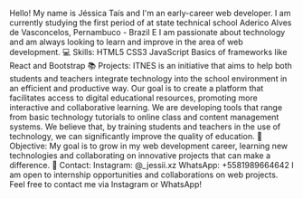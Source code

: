 
Hello! My name is Jéssica Taís and I'm an early-career web developer.
I am currently studying the first period of at state technical school Aderico Alves de Vasconcelos, Pernambuco - Brazil
E I am passionate about technology and am always looking to learn and improve in the area of ​​web development. 
💻 Skills: 
HTML5 
CSS3
JavaScript 
Basics of frameworks like React and Bootstrap 
📚 Projects:
 ITNES is an initiative that aims to help both students and teachers integrate technology into the school environment in an efficient and productive way. Our goal is to create a platform that facilitates access to digital educational resources, promoting more interactive and collaborative learning. We are developing tools that range from basic technology tutorials to online class and content management systems. We believe that, by training students and teachers in the use of technology, we can significantly improve the quality of education.
🌟 Objective: 
My goal is to grow in my web development career, learning new technologies and collaborating on innovative projects that can make a difference. 
📱 Contact:
Instagram: @_jessii.xz
WhatsApp: +5581989664642
I am open to internship opportunities and collaborations on web projects. Feel free to contact me via Instagram or WhatsApp!
